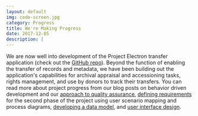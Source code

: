 ```yaml
---
layout: default
img: code-screen.jpg
category: Progress
title: We're Making Progress
date: 2017-12-05
description: |
---
```


We are now well into development of the Project Electron transfer application (check out the [GitHub repo](https://github.com/RockefellerArchiveCenter/aurora)). Beyond the function of enabling the transfer of records and metadata, we have been building out the application's capabilities for archival appraisal and accessioning tasks, rights management, and use by donors to track their transfers. You can read more about project progress from our blog posts on behavior driven development and our [approach to quality assurance](http://blog.rockarch.org/?p=1832), [defining requirements](http://blog.rockarch.org/?p=1859) for the second phase of the project using user scenario mapping and process diagrams, [developing a data model](http://blog.rockarch.org/?p=1865), and [user interface design](http://blog.rockarch.org/?p=1923). 

